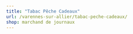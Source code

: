 ```yaml
---
title: "Tabac Pêche Cadeaux"
url: /varennes-sur-allier/tabac-peche-cadeaux/
shop: marchand de journaux
---
```

